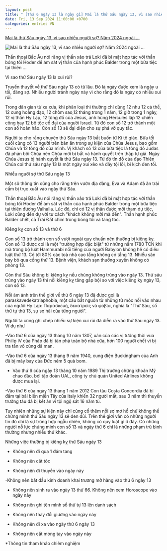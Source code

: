 ```yaml
---
layout: post
title: " [Thứ 6 ngày 13 là ngày gì] Mai là thứ Sáu ngày 13, vì sao nhiều người sợ? Năm 2024 ngoài ..."
date: Fri, 13 Sep 2024 11:00:00 +0700
categories: entries VN
---
```

[Mai là thứ Sáu ngày 13, vì sao nhiều người sợ? Năm 2024 ngoài ...](https://phunutoday.vn/mai-la-thu-sau-ngay-13-vi-sao-nhieu-nguoi-so-nam-2024-ngoai-ngay-13-9-con-may-lan-thu-sau-ngay-13-nua-d430073.html)

![Mai là thứ Sáu ngày 13, vì sao nhiều người sợ? Năm 2024 ngoài ...](https://media.phunutoday.vn/files/news/2024/09/12/mai-la-thu-sau-ngay-13-vi-sao-nhieu-nguoi-so-nam-2024-ngoai-ngay-13-9-con-may-lan-thu-sau-ngay-13-nua-154120.jpg)

Thần thoại Bắc Âu nói rằng vị thần xảo trá Loki đã bí mật hợp tác với thần bóng tối Hoder để ám sát vị thần của hạnh phúc Balder trong một bữa tiệc tại thiên ...

Vì sao thứ Sáu ngày 13 là xui rủi?

Truyền thuyết về thứ Sáu ngày 13 có từ lâu. Đó là ngày được xem là ngày u tối, đáng sợ. Nhiều người tránh ngày này vì cho rằng đó là ngày có nhiều xui rủi.

Trong dân gian từ xa xưa, khi phân loại thì thường chỉ dùng 12 như 12 cá thể, 12 cung hoàng đạo, 12 chòm sao,12 tháng trong 1 năm, 12 giờ trong 1 ngày, 12 vị thần Hy Lạp, 12 tông đồ của Jesus, anh hùng Hercules lập 12 chiến công hay 12 bộ tộc cổ đại của người Israel. Từ đó con số 12 trở thành một con số hoàn hảo. Còn số 13 sẽ đại diện cho sự phá vỡ quy tắc.

Người ta cho rằng chuyện thứ Sáu ngày 13 bắt buồn từ Ki tô giáo. Bữa tối cuối cùng có 13 người trên bàn ăn trong sự kiện của Chúa Jesus, bao gồm Chúa và 12 tông đồ của mình. Vị khách số 13 của bữa tiệc là tông đồ Judas đã phản bội Chúa nên Chúa mới bị bắt và hành quyết trên thập tự giá. Ngày Chúa Jesus bị hành quyết là thứ Sáu ngày 13. Từ đó tín đồ của đạo Thiên Chúa coi thứ sáu ngày 13 là một ngày xui xẻo và đầy tội lỗi, bi kịch đen tối.

Nhiều người sợ thứ Sáu ngày 13

Một sô thông tin cũng cho rằng trên vườn địa đàng, Eva và Adam đã ăn trái cấm bị trục xuất vào ngày thứ Sáu.

Thần thoại Bắc Âu nói rằng vị thần xảo trá Loki đã bí mật hợp tác với thần bóng tối Hoder để ám sát vị thần của hạnh phúc Balder trong một bữa tiệc tại thiên đường Valhalla. Lúc đó, chỉ có 12 vị thân được mời tham dự tiệc, Loki cũng đến dự với tư cách "khách không mời mà đến". Thần hạnh phúc Balder chết, cả Trái Đất chìm trong bóng tối và tang tóc.

Kiêng kỵ con số 13 và thứ 6

Con số 13 trở thành con số vượt ngoài quy chuẩn nên thường bị kiêng kỵ. Con số 13 được coi là một "trường hợp đặc biệt" từ những năm 1780 TCN khi mà trong bộ luật Hammurabi nổi tiếng của người Babylon không hề có điều luật thứ 13. Có tới 80% các toà nhà cao tầng không có tầng 13. Nhiều sân bay bỏ qua cổng thứ 13. Bệnh viện, khách sạn thường xuyên không có phòng 13.

Còn thứ Sáu không bị kiêng kỵ nếu chúng không trùng vào ngày 13. Thứ sáu trùng vào ngày 13 thì nỗi kiêng kỵ tăng gấp bội so với việc kiêng kỵ ngày 13, con số 13.

Nỗi ám ảnh trên thế giới về thứ 6 ngày 13 đã được gọi là paraskavedekatriaphobia, một câu bắt nguồn từ những từ móc nối vào nhau của người Hy Lạp: Παρασκευή, δεκατρείς và φοβία, nghĩa là "Thứ Sáu, số thứ tự thứ 13, sự sợ hãi của từng người".

Người ta cũng ghi chép nhiều sự kiện xui rủi đã diễn ra vào thứ Sáu ngày 13. Ví dụ như

-Vào thứ 6 của ngày 13 tháng 10 năm 1307, uân của các vị tướng thời vua Philip IV của Pháp đã bị tàn phá toàn bộ nhà cửa, hơn 100 người chết vì bị tra tấn vô cùng dã man.

-Vào thứ 6 của ngày 13 tháng 9 năm 1940, cung điện Buckingham của Anh đã bị máy bay của Đức ném 5 quả bom.

- Vào thứ 6 của ngày 13 tháng 10 năm 1989 Thị trường chứng khoán Mỹ chao đảo, bởi tập đoàn UAL, công ty chủ quản United Airlines không được mua lại.

-Vào thứ 6 của ngày 13 tháng 1 năm 2012 Con tàu Costa Concordia đã bị đắm tại bãi biển miền Tây của Italy khiến 32 người mất, sau 3 năm thì thuyền trưởng tàu đã bị kết án vì tội ngộ sát 16 năm tù.

Tuy nhiên những sự kiện này chỉ củng cố thêm nỗi sợ mơ hồ chứ không thể chứng minh thứ Sáu ngày 13 sẽ đen đủi. Trên thế giơi vẫn có những người tin đó chỉ là sự trùng hợp ngẫu nhiên, không có quy luật gì ở đây. Có những người nỗ lực chúng minh con số 13 và ngày thứ 6 chỉ là những phạm trù bình thường nhưng nhiều thứ khác.

Những việc thường bị kiêng kỵ thứ Sáu ngày 13

- Không nên đi qua 1 đám tang

- Không nên cắt tóc

- Không nên đi thuyền vào ngày này

-Không nên bắt đầu kinh doanh khai trương mở hàng vào thứ 6 ngày 13

- Không nên sinh ra vào ngày 13 thứ 66. Không nên xem Horoscope vào ngày này

- Không nên ghi tên mình số thứ tự 13 lên danh sách

- Không nên thay đổi giường vào ngày này

- Không nên đi xa vào ngày thứ 6 ngày 13

- Không nên cắt móng tay vào ngày này

*Thông tin tham khảo chiêm nghiệm

